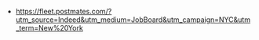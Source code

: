 - https://fleet.postmates.com/?utm_source=Indeed&utm_medium=JobBoard&utm_campaign=NYC&utm_term=New%20York
